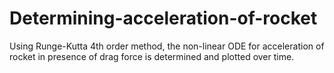 # Determining-acceleration-of-rocket
Using Runge-Kutta 4th order method, the non-linear ODE for acceleration of rocket in presence of drag force is determined and plotted over time.
